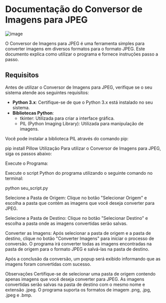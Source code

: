 # Documentação do Conversor de Imagens para JPEG

![image](https://github.com/GleisonAmorim/Conversor-de-imagens-para-JPEG/assets/54336609/f506bad8-0a0f-4cac-b6c8-403910a03985)

O Conversor de Imagens para JPEG é uma ferramenta simples para converter imagens em diversos formatos para o formato JPEG. Este documento explica como utilizar o programa e fornece instruções passo a passo.

## Requisitos

Antes de utilizar o Conversor de Imagens para JPEG, verifique se o seu sistema atende aos seguintes requisitos:

- **Python 3.x**: Certifique-se de que o Python 3.x está instalado no seu sistema.
- **Bibliotecas Python**:
  - tkinter: Utilizada para criar a interface gráfica.
  - PIL (Python Imaging Library): Utilizada para manipulação de imagens.

Você pode instalar a biblioteca PIL através do comando pip:


pip install Pillow
Utilização
Para utilizar o Conversor de Imagens para JPEG, siga os passos abaixo:

Execute o Programa:

Execute o script Python do programa utilizando o seguinte comando no terminal:


python seu_script.py

Selecione a Pasta de Origem:
Clique no botão "Selecionar Origem" e escolha a pasta que contém as imagens que você deseja converter para JPEG.

Selecione a Pasta de Destino:
Clique no botão "Selecionar Destino" e escolha a pasta onde as imagens convertidas serão salvas.

Converter as Imagens:
Após selecionar a pasta de origem e a pasta de destino, clique no botão "Converter Imagens" para iniciar o processo de conversão. O programa irá converter todas as imagens encontradas na pasta de origem para o formato JPEG e salvá-las na pasta de destino.

Após a conclusão da conversão, um popup será exibido informando que as imagens foram convertidas com sucesso.

Observações
Certifique-se de selecionar uma pasta de origem contendo apenas imagens que você deseja converter para JPEG.
As imagens convertidas serão salvas na pasta de destino com o mesmo nome e extensão .jpeg.
O programa suporta os formatos de imagem .png, .jpg, .jpeg e .bmp.
